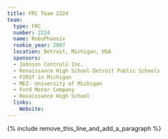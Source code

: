```yaml
---
title: FRC Team 2224
team:
  type: FRC
  number: 2224
  name: RoboPhoenix
  rookie_year: 2007
  location: Detroit, Michigan, USA
  sponsors:
  - Johnson Controls Inc.
  - Renaissance High School-Detroit Public Schools
  - FIRST in Michigan
  - MEZ- University of Michigan
  - Ford Motor Company
  - Renaissance High School
  links:
    Website:
---
```


{% include remove_this_line_and_add_a_paragraph %}